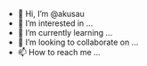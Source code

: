 - 👋 Hi, I’m @akusau
- 👀 I’m interested in ...
- 🌱 I’m currently learning ...
- 💞️ I’m looking to collaborate on ...
- 📫 How to reach me ...

<!---
akusau/akusau is a ✨ special ✨ repository because its `README.md` (this file) appears on your GitHub profile.
You can click the Preview link to take a look at your changes.
--->
